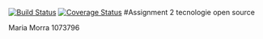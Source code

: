 [![Build Status](https://travis-ci.com/morra1073796/Assignment2_tos.svg?branch=main)](https://travis-ci.com/morra1073796/Assignment2_tos)
[![Coverage Status](https://coveralls.io/repos/github/morra1073796/Assignment2_tos/badge.svg?branch=main)](https://coveralls.io/github/morra1073796/Assignment2_tos?branch=main)
#Assignment 2 tecnologie open source

Maria Morra 1073796